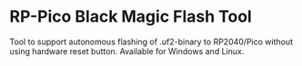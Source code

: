 # RP-Pico Black Magic Flash Tool
Tool to support autonomous flashing of .uf2-binary to RP2040/Pico without using hardware reset button. Available for Windows and Linux.
